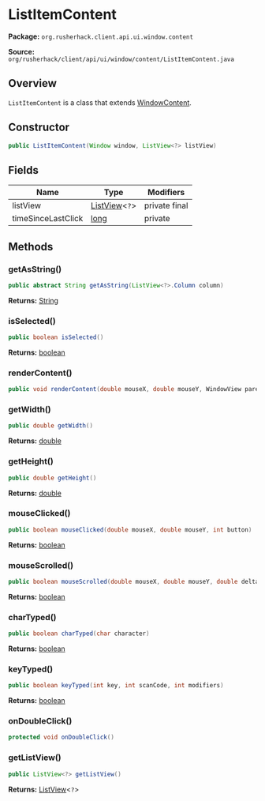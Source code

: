 # ListItemContent

**Package:** `org.rusherhack.client.api.ui.window.content`

**Source:** `org/rusherhack/client/api/ui/window/content/ListItemContent.java`

## Overview

`ListItemContent` is a class that extends [WindowContent](/client/api/ui/window/content/WindowContent.md).

## Constructor

```java
public ListItemContent(Window window, ListView<?> listView)
```

## Fields

| Name | Type | Modifiers |
|------|------|----------|
| listView | [ListView](/client/api/ui/window/view/ListView.md)<`?`> | private final |
| timeSinceLastClick | [long](https://docs.oracle.com/en/java/javase/21/docs/api/java.base/java/lang/Long.html) | private |


## Methods

### getAsString()

```java
public abstract String getAsString(ListView<?>.Column column)
```

**Returns:** [String](https://docs.oracle.com/en/java/javase/21/docs/api/java.base/java/lang/String.html)

### isSelected()

```java
public boolean isSelected()
```

**Returns:** [boolean](https://docs.oracle.com/en/java/javase/21/docs/api/java.base/java/lang/Boolean.html)

### renderContent()

```java
public void renderContent(double mouseX, double mouseY, WindowView parent)
```

### getWidth()

```java
public double getWidth()
```

**Returns:** [double](https://docs.oracle.com/en/java/javase/21/docs/api/java.base/java/lang/Double.html)

### getHeight()

```java
public double getHeight()
```

**Returns:** [double](https://docs.oracle.com/en/java/javase/21/docs/api/java.base/java/lang/Double.html)

### mouseClicked()

```java
public boolean mouseClicked(double mouseX, double mouseY, int button)
```

**Returns:** [boolean](https://docs.oracle.com/en/java/javase/21/docs/api/java.base/java/lang/Boolean.html)

### mouseScrolled()

```java
public boolean mouseScrolled(double mouseX, double mouseY, double delta)
```

**Returns:** [boolean](https://docs.oracle.com/en/java/javase/21/docs/api/java.base/java/lang/Boolean.html)

### charTyped()

```java
public boolean charTyped(char character)
```

**Returns:** [boolean](https://docs.oracle.com/en/java/javase/21/docs/api/java.base/java/lang/Boolean.html)

### keyTyped()

```java
public boolean keyTyped(int key, int scanCode, int modifiers)
```

**Returns:** [boolean](https://docs.oracle.com/en/java/javase/21/docs/api/java.base/java/lang/Boolean.html)

### onDoubleClick()

```java
protected void onDoubleClick()
```

### getListView()

```java
public ListView<?> getListView()
```

**Returns:** [ListView](/client/api/ui/window/view/ListView.md)<`?`>

